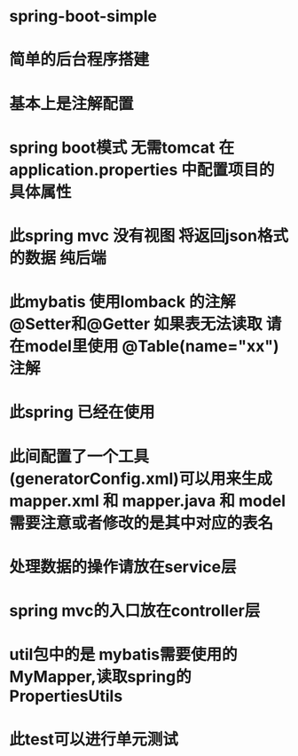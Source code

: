 # spring-boot-simple
# 简单的后台程序搭建 
# 基本上是注解配置
# spring boot模式 无需tomcat 在application.properties 中配置项目的具体属性
# 此spring mvc 没有视图 将返回json格式的数据 纯后端
# 此mybatis 使用lomback 的注解 @Setter和@Getter 如果表无法读取 请在model里使用 @Table(name="xx")注解
# 此spring 已经在使用 
# 此间配置了一个工具(generatorConfig.xml)可以用来生成 mapper.xml 和 mapper.java 和 model 需要注意或者修改的是其中对应的表名
# 处理数据的操作请放在service层
# spring mvc的入口放在controller层
# util包中的是 mybatis需要使用的MyMapper,读取spring的PropertiesUtils
# 此test可以进行单元测试 
